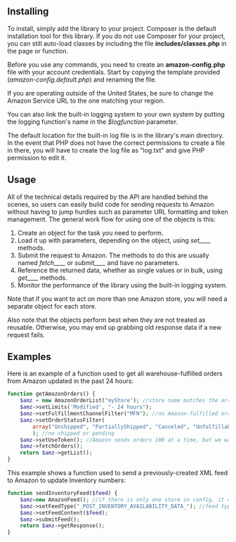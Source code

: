 ## Installing
To install, simply add the library to your project. Composer is the default installation tool for this library.
If you do not use Composer for your project, you can still auto-load classes by  including the file **includes/classes.php** in the page or function.

Before you use any commands,  you need to create an **amazon-config.php** file with your account credentials. Start by copying the template provided (*amazon-config.default.php*) and renaming the file.

If you are operating outside of the United States, be sure to change the Amazon Service URL to the one matching your region.

You can also link the built-in logging system to your own system by putting the logging function's name in the *$logfunction* parameter.

The default location for the built-in log file is in the library's main directory. In the event that PHP does not have the correct permissions to create a file in there, you will have to create the log file as "log.txt" and give PHP permission to edit it.

## Usage
All of the technical details required by the API are handled behind the scenes,
so users can easily build code for sending requests to Amazon
without having to jump hurdles such as parameter URL formatting and token management. 
The general work flow for using one of the objects is this:

1. Create an object for the task you need to perform.
2. Load it up with parameters, depending on the object, using *set____* methods.
3. Submit the request to Amazon. The methods to do this are usually named *fetch____* or *submit____* and have no parameters.
4. Reference the returned data, whether as single values or in bulk, using *get____* methods.
5. Monitor the performance of the library using the built-in logging system.

Note that if you want to act on more than one Amazon store, you will need a separate object for each store.

Also note that the objects perform best when they are not treated as reusable. Otherwise, you may end up grabbing old response data if a new request fails.

## Examples
Here is an example of a function used to get all warehouse-fulfilled orders from Amazon updated in the past 24 hours:
```php
function getAmazonOrders() {
    $amz = new AmazonOrderList("myStore"); //store name matches the array key in the config file
    $amz->setLimits('Modified', "- 24 hours");
    $amz->setFulfillmentChannelFilter("MFN"); //no Amazon-fulfilled orders
    $amz->setOrderStatusFilter(
        array("Unshipped", "PartiallyShipped", "Canceled", "Unfulfillable")
        ); //no shipped or pending
    $amz->setUseToken(); //Amazon sends orders 100 at a time, but we want them all
    $amz->fetchOrders();
    return $amz->getList();
}
```
This example shows a function used to send a previously-created XML feed to Amazon to update Inventory numbers:
```php
function sendInventoryFeed($feed) {
    $amz=new AmazonFeed(); //if there is only one store in config, it can be omitted
    $amz->setFeedType("_POST_INVENTORY_AVAILABILITY_DATA_"); //feed types listed in documentation
    $amz->setFeedContent($feed);
    $amz->submitFeed();
    return $amz->getResponse();
}
```

